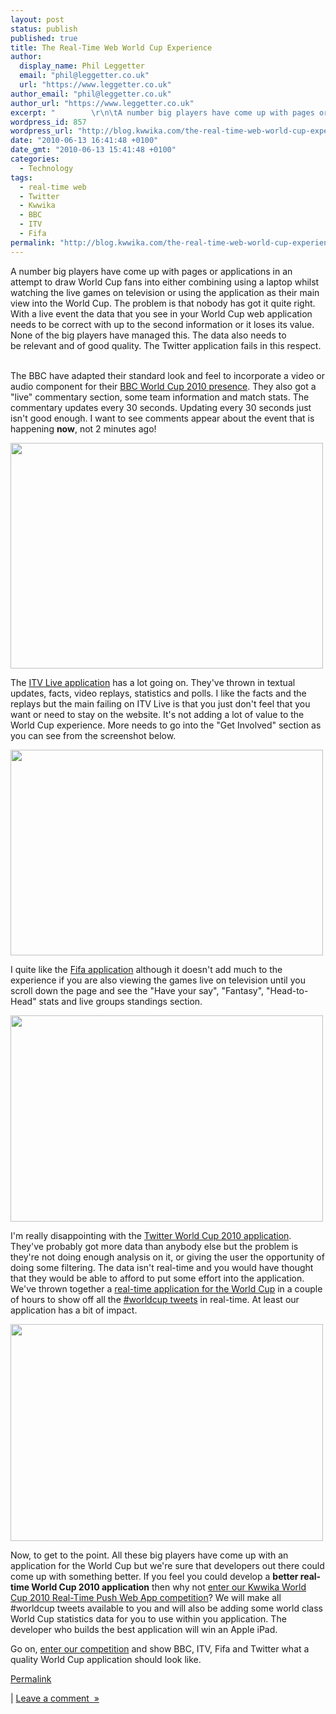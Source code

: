 ```yaml
---
layout: post
status: publish
published: true
title: The Real-Time Web World Cup Experience
author:
  display_name: Phil Leggetter
  email: "phil@leggetter.co.uk"
  url: "https://www.leggetter.co.uk"
author_email: "phil@leggetter.co.uk"
author_url: "https://www.leggetter.co.uk"
excerpt: "        \r\n\tA number big players have come up with pages or applications in an attempt to draw World Cup fans into either combining using a laptop whilst watching the live games on television or using the application as their main view into the World Cu..."
wordpress_id: 857
wordpress_url: "http://blog.kwwika.com/the-real-time-web-world-cup-experience"
date: "2010-06-13 16:41:48 +0100"
date_gmt: "2010-06-13 15:41:48 +0100"
categories:
  - Technology
tags:
  - real-time web
  - Twitter
  - Kwwika
  - BBC
  - ITV
  - Fifa
permalink: "http://blog.kwwika.com/the-real-time-web-world-cup-experience"
---
```


<p>
	A number big players have come up with pages or applications in an attempt to draw World Cup fans into either combining using a laptop whilst watching the live games on television or using the application as their main view into the World Cup. The problem is that nobody has got it quite right. With a live event the data that you see in your World Cup web application needs to be correct with up to the second information or it loses its value. None of the big players have managed this. The data also needs to be relevant and of good quality. The Twitter application fails in this respect.
<p />
<a id="more"></a><a id="more-857"></a><br />
The BBC have adapted their standard look and feel to incorporate a video or audio component for their <a href="http://news.bbc.co.uk/sport1/hi/football/world_cup_2010/">BBC World Cup 2010 presence</a>. They also got a &quot;live&quot; commentary section, some team information and match stats. The commentary updates every 30 seconds. Updating every 30 seconds just isn&#39;t good enough. I want to see comments appear about the event that is happening <b>now</b>, not 2 minutes ago!
<p /><a href='http://posterous.com/getfile/files.posterous.com/kwwika/A2YXfKVY0hNCbwXICxIF4H2JdjZsoefeRex6Dg9tRmUN7hBnIwM2JGntrJ21/bbc.png.scaled.1000.jpg'><img src="http://posterous.com/getfile/files.posterous.com/kwwika/VCQmscOgrcBu0fMBvkmeyCDc3UPfq19J6UQDI0b0ieohYhgssoJ23SVrLeXn/bbc.png.scaled.500.jpg" width="500" height="361"/></a></p>
<p />The <a href="http://live.itv.com/">ITV Live application</a> has a lot going on. They&#39;ve thrown in textual updates, facts, video replays, statistics and polls. I like the facts and the replays but the main failing on ITV Live is that you just don&#39;t feel that you want or need to stay on the website. It&#39;s not adding a lot of value to the World Cup experience. More needs to go into the &quot;Get Involved&quot; section as you can see from the screenshot below.
<p /><a href='http://posterous.com/getfile/files.posterous.com/kwwika/NPhoSw27Kcd6Pwo3rYNbLd8q9CO20w7Jm4IPSarxMhtlMcbesO5fFDTt0hNp/itv.png.scaled.1000.jpg'><img src="http://posterous.com/getfile/files.posterous.com/kwwika/Mtk9Y7ThMptoazAjZr3ZjCHRTyZayPRJvP7NX8CBac3LNe4dR8qoHP07r3uR/itv.png.scaled.500.jpg" width="500" height="329"/></a></p>
<p />I quite like the <a href="http://www.fifa.com/index.html">Fifa application</a> although it doesn&#39;t add much to the experience if you are also viewing the games live on television until you scroll down the page and see the &quot;Have your say&quot;, &quot;Fantasy&quot;, &quot;Head-to-Head&quot; stats and live groups standings section.
<p /><a href='http://posterous.com/getfile/files.posterous.com/kwwika/N6ikeZcnmHsdyW7d9rRnSpXSYMBs50qv4kmiREUNnaI03rrrOndEX4ZCzq5B/fifa.png.scaled.1000.jpg'><img src="http://posterous.com/getfile/files.posterous.com/kwwika/mMWse7qKcTAzPhM2Gvg8kH6jg45hqH0wK51clHDx40NEMXiA6C4ciCogTyQX/fifa.png.scaled.500.jpg" width="500" height="330"/></a></p>
<p />I&#39;m really disappointing with the <a href="http://twitter.com/worldcup/worldcup">Twitter World Cup 2010 application</a>. They&#39;ve probably got more data than anybody else but the problem is they&#39;re not doing enough analysis on it, or giving the user the opportunity of doing some filtering. The data isn&#39;t real-time and you would have thought that they would be able to afford to put some effort into the application. We&#39;ve thrown together a <a href="http://kwwika.com/Standalone/Demos/WorldCup2010/">real-time application for the World Cup</a> in a couple of hours to show off all the <a href="http://search.twitter.com/search?q=%23worldcup">#worldcup tweets</a> in real-time. At least our application has a bit of impact.
<p /><a href='http://posterous.com/getfile/files.posterous.com/kwwika/AW0erM6Oazay347ou6hz1Wl4WJ8oeyw1s3h78imWQpWOwC65Dy24VW9isIk2/twitter.png'><img src="http://posterous.com/getfile/files.posterous.com/kwwika/vp6HvsbY7uGhBBfdFh4IYvHvCmxjyKu8O8kk1cMrm5RnCO8jdPr51uZ2oPJY/twitter.png.scaled.500.jpg" width="500" height="347"/></a></p>
<p />Now, to get to the point. All these big players have come up with an application for the World Cup but we&#39;re sure that developers out there could come up with something better. If you feel you could develop a <b>better real-time World Cup 2010 application</b> then why not <a href="http://wiki.kwwika.com/competitions/world-cup-2010-real-time-push-web-app-competition">enter our Kwwika World Cup 2010 Real-Time Push Web App competition</a>? We will make all #worldcup tweets available to you and will also be adding some world class World Cup statistics data for you to use within you application. The developer who builds the best application will win an Apple iPad.
<p />Go on, <a href="http://wiki.kwwika.com/competitions/world-cup-2010-real-time-push-web-app-competition">enter our competition</a> and show BBC, ITV, Fifa and Twitter what a quality World Cup application should look like.</p>
<p><a href="http://blog.kwwika.com/the-real-time-web-world-cup-experience">Permalink</a> </p>
<p>	| <a href="http://blog.kwwika.com/the-real-time-web-world-cup-experience#comment">Leave a comment&nbsp;&nbsp;&raquo;</a></p>
